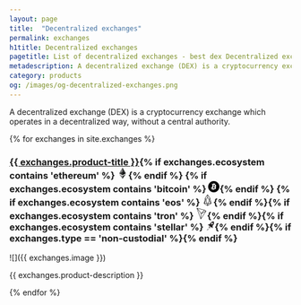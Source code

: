 ```yaml
---
layout: page
title:  "Decentralized exchanges"
permalink: exchanges
h1title: Decentralized exchanges
pagetitle: List of decentralized exchanges - best dex Decentralized exchanges    
metadescription: A decentralized exchange (DEX) is a cryptocurrency exchange which operates in a decentralized way, without a central authority.
category: products
og: /images/og-decentralized-exchanges.png
---
```

A decentralized exchange (DEX) is a cryptocurrency exchange which operates in a decentralized way, without a central authority.

{% for exchanges in site.exchanges %}
### <a href="{{ exchanges.product-url }}?ref=defiprime.com">{{ exchanges.product-title }}</a>{% if exchanges.ecosystem contains 'ethereum' %} ![](images/ether.png "Built on Ethereum or related to Ethereum ecosystem"){% endif %} {% if exchanges.ecosystem contains 'bitcoin' %} ![](/images/btc.png "Using Bitcoin ecosystem"){% endif %} {% if exchanges.ecosystem contains 'eos' %} ![](/images/eos.png "Built on EOS or related to EOS ecosystem"){% endif %}{% if exchanges.ecosystem contains 'tron' %} ![](/images/tron.png "Built on Tron or related to Tron ecosystem"){% endif %}{% if exchanges.ecosystem contains 'stellar' %} ![](/images/stellar.png "Built on Stellar or related to Stellar ecosystem"){% endif %}{% if exchanges.type == 'non-custodial' %}<i class="fas fa-user-lock" title="Non-custodial"></i>{% endif %}

![]({{ exchanges.image }})

{{ exchanges.product-description }}

{% endfor %}
